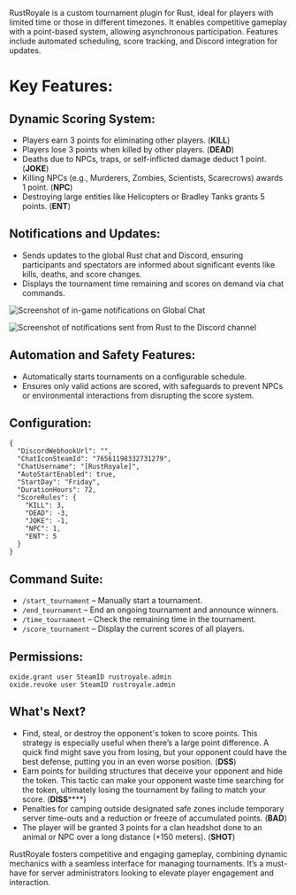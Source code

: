 RustRoyale is a custom tournament plugin for Rust, ideal for players with limited time or those in different timezones. It enables competitive gameplay with a point-based system, allowing asynchronous participation. Features include automated scheduling, score tracking, and Discord integration for updates.
# Key Features:
## Dynamic Scoring System:

* Players earn 3 points for eliminating other players. (**KILL**)
* Players lose 3 points when killed by other players. (**DEAD**)
* Deaths due to NPCs, traps, or self-inflicted damage deduct 1 point. (**JOKE**)
* Killing NPCs (e.g., Murderers, Zombies, Scientists, Scarecrows) awards 1 point. (**NPC**)
* Destroying large entities like Helicopters or Bradley Tanks grants 5 points. (**ENT**)

## Notifications and Updates:

* Sends updates to the global Rust chat and Discord, ensuring participants and spectators are informed about significant events like kills, deaths, and score changes.
* Displays the tournament time remaining and scores on demand via chat commands.

![Screenshot of in-game notifications on Global Chat](https://potaetobag.live/imgs/potaetobag-rustroyale-ingame.png)

![Screenshot of notifications sent from Rust to the Discord channel](https://potaetobag.live/imgs/potaetobag-rustroyale-discord.png)

## Automation and Safety Features:

* Automatically starts tournaments on a configurable schedule.
* Ensures only valid actions are scored, with safeguards to prevent NPCs or environmental interactions from disrupting the score system.

## Configuration:
```
{
  "DiscordWebhookUrl": "",
  "ChatIconSteamId": "76561198332731279",
  "ChatUsername": "[RustRoyale]",
  "AutoStartEnabled": true,
  "StartDay": "Friday",
  "DurationHours": 72,
  "ScoreRules": {
    "KILL": 3,
    "DEAD": -3,
    "JOKE": -1,
    "NPC": 1,
    "ENT": 5
  }
}
```

## Command Suite:

* `/start_tournament` – Manually start a tournament.
* `/end_tournament` – End an ongoing tournament and announce winners.
* `/time_tournament` – Check the remaining time in the tournament.
* `/score_tournament` – Display the current scores of all players.

## Permissions:
```
oxide.grant user SteamID rustroyale.admin
oxide.revoke user SteamID rustroyale.admin
```

## What's Next?
* Find, steal, or destroy the opponent's token to score points. This strategy is especially useful when there’s a large point difference. A quick find might save you from losing, but your opponent could have the best defense, putting you in an even worse position. (**DSS**)
* Earn points for building structures that deceive your opponent and hide the token. This tactic can make your opponent waste time searching for the token, ultimately losing the tournament by failing to match your score. (**DISS******)
* Penalties for camping outside designated safe zones include temporary server time-outs and a reduction or freeze of accumulated points. (**BAD**)
* The player will be granted 3 points for a clan headshot done to an animal or NPC over a long distance (+150 meters). (**SHOT**)

RustRoyale fosters competitive and engaging gameplay, combining dynamic mechanics with a seamless interface for managing tournaments. It’s a must-have for server administrators looking to elevate player engagement and interaction.
